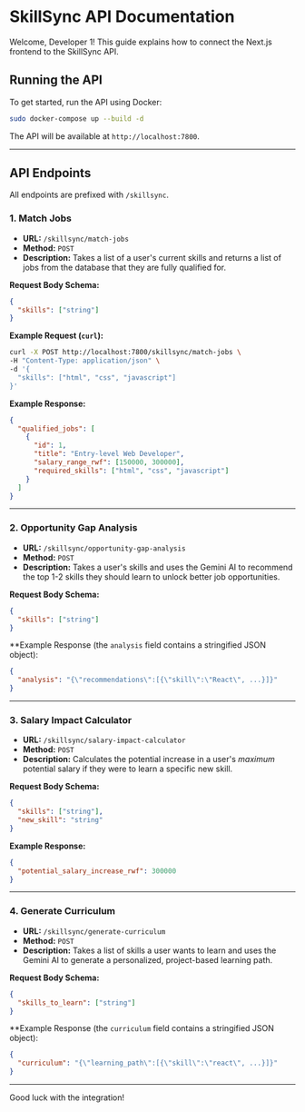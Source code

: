 # SkillSync API Documentation

Welcome, Developer 1! This guide explains how to connect the Next.js frontend to the SkillSync API.

## Running the API

To get started, run the API using Docker:

```bash
sudo docker-compose up --build -d
```

The API will be available at `http://localhost:7800`.

---

## API Endpoints

All endpoints are prefixed with `/skillsync`.

### 1. Match Jobs

*   **URL:** `/skillsync/match-jobs`
*   **Method:** `POST`
*   **Description:** Takes a list of a user's current skills and returns a list of jobs from the database that they are fully qualified for.

**Request Body Schema:**

```json
{
  "skills": ["string"]
}
```

**Example Request (`curl`):**

```bash
curl -X POST http://localhost:7800/skillsync/match-jobs \
-H "Content-Type: application/json" \
-d '{
  "skills": ["html", "css", "javascript"]
}'
```

**Example Response:**

```json
{
  "qualified_jobs": [
    {
      "id": 1,
      "title": "Entry-level Web Developer",
      "salary_range_rwf": [150000, 300000],
      "required_skills": ["html", "css", "javascript"]
    }
  ]
}
```

---


### 2. Opportunity Gap Analysis

*   **URL:** `/skillsync/opportunity-gap-analysis`
*   **Method:** `POST`
*   **Description:** Takes a user's skills and uses the Gemini AI to recommend the top 1-2 skills they should learn to unlock better job opportunities.

**Request Body Schema:**

```json
{
  "skills": ["string"]
}
```

**Example Response (the `analysis` field contains a stringified JSON object):

```json
{
  "analysis": "{\"recommendations\":[{\"skill\":\"React\", ...}]}"
}
```

---


### 3. Salary Impact Calculator

*   **URL:** `/skillsync/salary-impact-calculator`
*   **Method:** `POST`
*   **Description:** Calculates the potential increase in a user's *maximum* potential salary if they were to learn a specific new skill.

**Request Body Schema:**

```json
{
  "skills": ["string"],
  "new_skill": "string"
}
```

**Example Response:**

```json
{
  "potential_salary_increase_rwf": 300000
}
```

---


### 4. Generate Curriculum

*   **URL:** `/skillsync/generate-curriculum`
*   **Method:** `POST`
*   **Description:** Takes a list of skills a user wants to learn and uses the Gemini AI to generate a personalized, project-based learning path.

**Request Body Schema:**

```json
{
  "skills_to_learn": ["string"]
}
```

**Example Response (the `curriculum` field contains a stringified JSON object):

```json
{
  "curriculum": "{\"learning_path\":[{\"skill\":\"react\", ...}]}"
}
```

---

Good luck with the integration!
